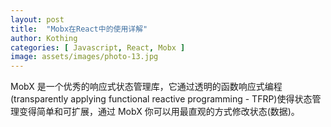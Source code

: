 ```yaml
---
layout: post
title:  "Mobx在React中的使用详解"
author: Kothing
categories: [ Javascript, React, Mobx ]
image: assets/images/photo-13.jpg
---
```


MobX 是一个优秀的响应式状态管理库，它通过透明的函数响应式编程(transparently applying functional reactive programming - TFRP)使得状态管理变得简单和可扩展，通过 MobX 你可以用最直观的方式修改状态(数据)。
